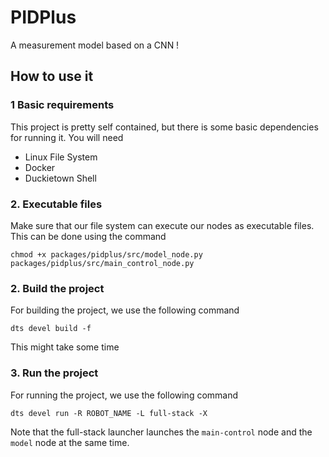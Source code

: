 # PIDPlus

A measurement model based on a CNN !

## How to use it

### 1 Basic requirements
This project is pretty self contained, but there is some basic dependencies for running it. You will need
- Linux File System 
- Docker 
- Duckietown Shell
### 2. Executable files
Make sure that our file system can execute our nodes as executable files. This can be done using the command 
```
chmod +x packages/pidplus/src/model_node.py packages/pidplus/src/main_control_node.py
```
### 2. Build the project
For building the project, we use the following command
```
dts devel build -f
```
This might take some time

### 3. Run the project
For running the project, we use the following command
```
dts devel run -R ROBOT_NAME -L full-stack -X
```

Note that the full-stack launcher launches the `main-control` node and the `model` node at the same time.


